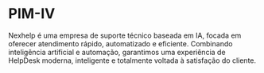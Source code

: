 # PIM-IV
Nexhelp é uma empresa de suporte técnico baseada em IA, focada em oferecer atendimento rápido, automatizado e eficiente.   Combinando inteligência artificial e automação, garantimos uma experiência de HelpDesk moderna, inteligente e totalmente voltada à satisfação do cliente.
